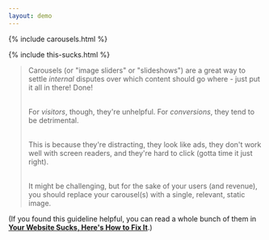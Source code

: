 ```yaml
---
layout: demo
---
```


{% include carousels.html %}

{% include this-sucks.html %}

> Carousels (or "image sliders" or "slideshows") are a great way to settle _internal_ disputes over which content should go where - just put it all in there! Done!<br /><br />
>
> For _visitors_, though, they're unhelpful. For _conversions_, they tend to be detrimental.<br /><br />
>
> This is because they're distracting, they look like ads, they don't work well with screen readers, and they're hard to click (gotta time it just right).<br /><br />
>
> It might be challenging, but for the sake of your users (and revenue), you should replace your carousel(s) with a single, relevant, static image.

(If you found this guideline helpful, you can read a whole bunch of them in **[Your Website Sucks, Here's How to Fix It](https://www.amazon.com/dp/B0BVSXB5W7)**.)
